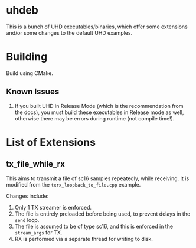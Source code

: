 # uhdeb
This is a bunch of UHD executables/binaries, which offer some extensions and/or some changes to the default UHD examples.

# Building

Build using CMake.

## Known Issues

1. If you built UHD in Release Mode (which is the recommendation from the docs), you must build these executables in Release mode as well, otherwise there may be errors during runtime (not compile time!).

# List of Extensions
## tx_file_while_rx
This aims to transmit a file of sc16 samples repeatedly, while receiving.
It is modified from the ```txrx_loopback_to_file.cpp``` example.

Changes include:
1. Only 1 TX streamer is enforced.
2. The file is entirely preloaded before being used, to prevent delays in the ```send``` loop.
3. The file is assumed to be of type sc16, and this is enforced in the ```stream_args``` for TX.
4. RX is performed via a separate thread for writing to disk.



